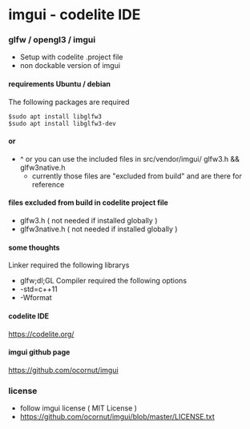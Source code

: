 # imgui - codelite IDE
### glfw / opengl3 / imgui
- Setup with codelite .project file
- non dockable version of imgui

#### requirements Ubuntu / debian
The following packages are required
```
$sudo apt install libglfw3
$sudo apt install libglfw3-dev
```

#### or
- ^ or you can use the included files in src/vendor/imgui/ glfw3.h && glfw3native.h
    - currently those files are "excluded from build" and are there for reference

#### files excluded from build in codelite project file
- glfw3.h ( not needed if installed globally )
- glfw3native.h ( not needed if installed globally )

#### some thoughts
Linker required the following librarys
- glfw;dl;GL
Compiler required the following options
- -std=c++11
- -Wformat

#### codelite IDE
https://codelite.org/

#### imgui github page
https://github.com/ocornut/imgui

### license
- follow imgui license ( MIT License )
- https://github.com/ocornut/imgui/blob/master/LICENSE.txt